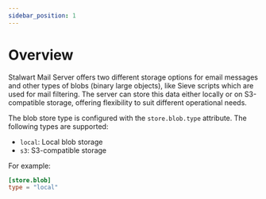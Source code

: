 ```yaml
---
sidebar_position: 1
---
```


# Overview

Stalwart Mail Server offers two different storage options for email messages and other types of blobs (binary large objects), like Sieve scripts which are used for mail filtering. The server can store this data either locally or on S3-compatible storage, offering flexibility to suit different operational needs.

The blob store type is configured with the `store.blob.type` attribute. The following types are supported:

- `local`: Local blob storage
- `s3`: S3-compatible storage

For example:

```toml
[store.blob]
type = "local"
```
